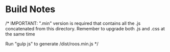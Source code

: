 # Build Notes

/*
IMPORTANT:  ".min" version is required that contains all the .js concatenated from this directory.
Remember to upgrade both .js and .css at the same time

Run "gulp js" to generate /dist/roos.min.js */
